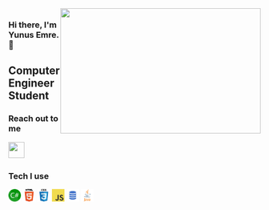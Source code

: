 <img src="https://media.giphy.com/media/IpeYSEZshTefe/giphy.gif" align="right" width="400" height="250"> 

### Hi there, I'm Yunus Emre. :wave:

## Computer Engineer Student

### Reach out to me
[<img height="32" width="32" src="https://unpkg.com/simple-icons@v7/icons/linkedin.svg" />][linkedin]

[linkedin]:https://www.linkedin.com/in/yunus-emre-eryarsoy-ba28a121b/

### Tech I use 
<a><img src="https://raw.githubusercontent.com/github/explore/80688e429a7d4ef2fca1e82350fe8e3517d3494d/topics/csharp/csharp.png" widht="25" height="25"></a>
<a><img src="https://raw.githubusercontent.com/github/explore/80688e429a7d4ef2fca1e82350fe8e3517d3494d/topics/html/html.png" widht="25" height="25"></a>
<img src="https://raw.githubusercontent.com/github/explore/80688e429a7d4ef2fca1e82350fe8e3517d3494d/topics/css/css.png" widht="25" height="25">
<img src="https://raw.githubusercontent.com/github/explore/80688e429a7d4ef2fca1e82350fe8e3517d3494d/topics/javascript/javascript.png" widht="25" height="25">
<img src="https://raw.githubusercontent.com/github/explore/80688e429a7d4ef2fca1e82350fe8e3517d3494d/topics/sql/sql.png" widht="25" height="25">
<img src="https://raw.githubusercontent.com/github/explore/80688e429a7d4ef2fca1e82350fe8e3517d3494d/topics/java/java.png" widht="25" height="25">
